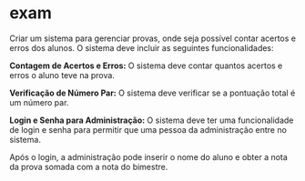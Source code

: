 # exam
Criar um sistema para gerenciar provas, onde seja possível contar acertos e erros dos alunos. O sistema deve incluir as seguintes funcionalidades:

**Contagem de Acertos e Erros:** O sistema deve contar quantos acertos e erros o aluno teve na prova.

**Verificação de Número Par:** O sistema deve verificar se a pontuação total é um número par.

**Login e Senha para Administração:** O sistema deve ter uma funcionalidade de login e senha para permitir que uma pessoa da administração entre no sistema.

Após o login, a administração pode inserir o nome do aluno e obter a nota da prova somada com a nota do bimestre.
